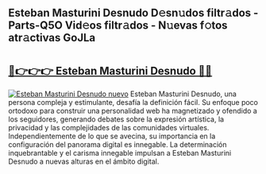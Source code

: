 ## Esteban Masturini Desnudo D𝚎sn𝚞dos filtr𝚊dos - Parts-Q5O Vid𝚎os filtr𝚊dos - N𝚞evas f𝚘tos atr𝚊ctivas GoJLa

# <h2><a href="http://mb5hpw.tromn.icu/?c=Esteban+Masturini+Desnudo">🔗👉👉👉 Esteban Masturini Desnudo 🔗🔗</a></h2>

[![Esteban Masturini Desnudo nuevo](https://i.imgur.com/pEAQMta.gif)](http://mb5hpw.tromn.icu/?c=Esteban+Masturini+Desnudo)
Esteban Masturini Desnudo, una persona compleja y estimulante, desafía la definición fácil. Su enfoque poco ortodoxo para construir una personalidad web ha magnetizado y ofendido a los seguidores, generando debates sobre la expresión artística, la privacidad y las complejidades de las comunidades virtuales. Independientemente de lo que se avecina, su importancia en la configuración del panorama digital es innegable. La determinación inquebrantable y el carisma innegable impulsan a Esteban Masturini Desnudo a nuevas alturas en el ámbito digital.
